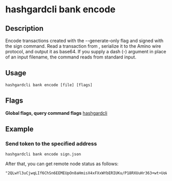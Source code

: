 # hashgardcli bank encode

## Description

Encode transactions created with the --generate-only flag and signed with the sign command.
Read a transaction from <file>, serialize it to the Amino wire protocol, and output it as base64.
If you supply a dash (-) argument in place of an input filename, the command reads from standard input.



## Usage

```shell
hashgardcli bank encode [file] [flags]
```


## Flags

**Global flags, query command flags** [hashgardcli](../README.md)



## Example

### Send token to the specified address

```shell
hashgardcli bank encode sign.json
```

After that, you can get remote node status as follows:

```shell
"2QLwYl3uCjwqLIf6ChSn6EEMEUpOn8aHmisX4xFXxWYbERIUKu/P18RXUuHr363+wt+UoWPHPGAaCgoEZ2FyZBICMTASBBDAmgwajgIKfiLB9+IIAhIm61rphyED30pWrLHFH6T+RX4kqgkSg8CvPDDkgSwwxpgMg2/CVB4SJuta6YchA5l0etexBHD8jaIC+QrpuVtxsRt5q1/3vx3ooQrZOOzCEibrWumHIQNRtYp0E4MQlDy4xrtq0zGNTCcGryjsh4yKOTIiThQP7RKLAQoFCAMSAWASQBJWW1uqYiw5nfvJhtVSz1WLkCva/+X4rbF7wzjbYmq1TxUs6n/A5G7MjwTgkDpn7jJIRbfktU6shclGbmhNuNoSQNo9kE5rVvHhLajjwJMnndI//e6vaYYN+ClfeYL36dMHe1dLpiqMo/xV/1k7w+4mDVktrLG8I6c7SLYIDnAk3gs="

```
